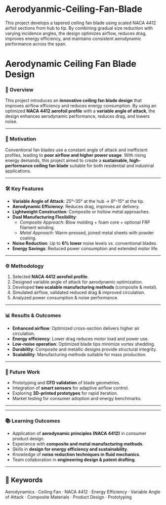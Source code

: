 # Aerodyanmic-Ceiling-Fan-Blade
This project develops a tapered ceiling fan blade using scaled NACA 4412 airfoil sections from hub to tip. By combining gradual size reduction with varying incidence angles, the design optimizes airflow, reduces drag, improves energy efficiency, and maintains consistent aerodynamic performance across the span.
# Aerodynamic Ceiling Fan Blade Design  

### 📌 Overview  
This project introduces an **innovative ceiling fan blade design** that improves airflow efficiency and reduces energy consumption. By using an optimized **NACA 4412 aerofoil profile** with a **variable angle of attack**, the design enhances aerodynamic performance, reduces drag, and lowers noise.  

---

### 🎯 Motivation  
Conventional fan blades use a constant angle of attack and inefficient profiles, leading to **poor airflow and higher power usage**. With rising energy demands, this project aimed to create a **sustainable, high-performance ceiling fan blade** suitable for both residential and industrial applications.  

---

### 🛠 Key Features  
- **Variable Angle of Attack**: 25°–35° at the hub → 8°–15° at the tip.  
- **Aerodynamic Efficiency**: Reduces drag, improves air delivery.  
- **Lightweight Construction**: Composite or hollow metal approaches.  
- **Dual Manufacturing Flexibility**:  
  - *Composite Approach*: Blow molding + foam core + optional FRP filament winding.  
  - *Metal Approach*: Warm-pressed, joined metal sheets with powder coating.  
- **Noise Reduction**: Up to **6% lower** noise levels vs. conventional blades.  
- **Energy Savings**: Reduced power consumption and extended motor life.  

---

### ⚙️ Methodology  
1. Selected **NACA 4412 aerofoil profile**.  
2. Designed variable angle of attack for aerodynamic optimization.  
3. Developed **two scalable manufacturing methods** (composite & metal).  
4. Simulated airflow, validated reduced drag & improved circulation.  
5. Analyzed power consumption & noise performance.  

---

### 📊 Results & Outcomes  
- **Enhanced airflow**: Optimized cross-section delivers higher air circulation.  
- **Energy efficiency**: Lower drag reduces motor load and power use.  
- **Low-noise operation**: Optimized blade tips minimize vortex shedding.  
- **Durability**: Composite and metallic designs provide structural integrity.  
- **Scalability**: Manufacturing methods suitable for mass production.  

---

### 🔮 Future Work  
- Prototyping and **CFD validation** of blade geometries.  
- Integration of **smart sensors** for adaptive airflow control.  
- Exploring **3D-printed prototypes** for rapid iteration.  
- Market testing for consumer adoption and energy benchmarks.  

---


---

### 📚 Learning Outcomes  
- Application of **aerodynamic principles (NACA 4412)** in consumer product design.  
- Experience with **composite and metal manufacturing methods**.  
- Skills in **design for energy efficiency and sustainability**.  
- Knowledge of **noise reduction techniques in fluid mechanics**.  
- Team collaboration in **engineering design & patent drafting**.  

---

## 🔑 Keywords  
Aerodynamics · Ceiling Fan · NACA 4412 · Energy Efficiency · Variable Angle of Attack · Composite Materials · Product Design · Prototyping  

